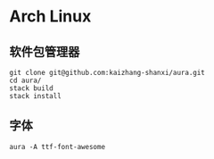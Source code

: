 # Arch Linux

## 软件包管理器

```
git clone git@github.com:kaizhang-shanxi/aura.git
cd aura/
stack build
stack install
```

## 字体

```
aura -A ttf-font-awesome
```
